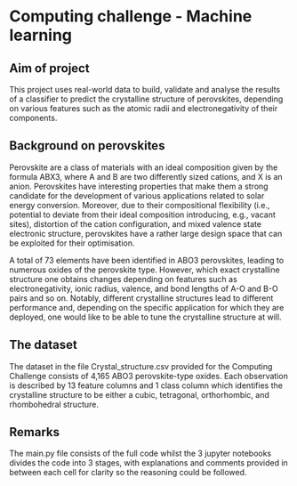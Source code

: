 # Computing challenge - Machine learning 

## Aim of project 
This project uses real-world data to build, validate and analyse the results of a classifier to predict the crystalline structure of perovskites, depending on various features such as the atomic radii and electronegativity of their components. 

## Background on perovskites 
Perovskite are a class of materials with an ideal composition given by the formula ABX3, where A and B are two differently sized cations, and X is an anion. Perovskites have interesting properties that make them a strong candidate for the development of various applications related to solar energy conversion. Moreover, due to their compositional flexibility (i.e., potential to deviate from their ideal composition introducing, e.g., vacant sites), distortion of the cation configuration, and mixed valence state electronic structure, perovskites have a rather large design space that can be exploited for their optimisation.

A total of 73 elements have been identified in ABO3 perovskites, leading to numerous oxides of the perovskite type. However, which exact crystalline structure one obtains changes depending on features such as electronegativity, ionic radius, valence, and bond lengths of A-O and B-O pairs and so on. Notably, different crystalline structures lead to different performance and, depending on the specific application for which they are deployed, one would like to be able to tune the crystalline structure at will.

## The dataset 
The dataset in the file Crystal_structure.csv provided for the Computing Challenge consists of 4,165 ABO3 perovskite-type oxides. Each observation is described by 13 feature columns and 1 class column which identifies the crystalline structure to be either a cubic, tetragonal, orthorhombic, and rhombohedral structure.

## Remarks 
The main.py file consists of the full code whilst the 3 jupyter notebooks divides the code into 3 stages, with explanations and comments provided in between each cell for clarity so the reasoning could be followed. 